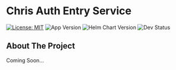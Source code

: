 # Chris Auth Entry Service
[![License: MIT](https://img.shields.io/badge/License-MIT-yellow.svg)](https://opensource.org/licenses/MIT)   ![App Version](https://img.shields.io/badge/App_Version-1.0.0_SNAPSHOT-black) ![Helm Chart Version](https://img.shields.io/badge/Helm_Chart-1.0.0_SNAPSHOT-purple) ![Dev Status](https://img.shields.io/badge/Status-In_Progress-red)

## About The Project
Coming Soon...
